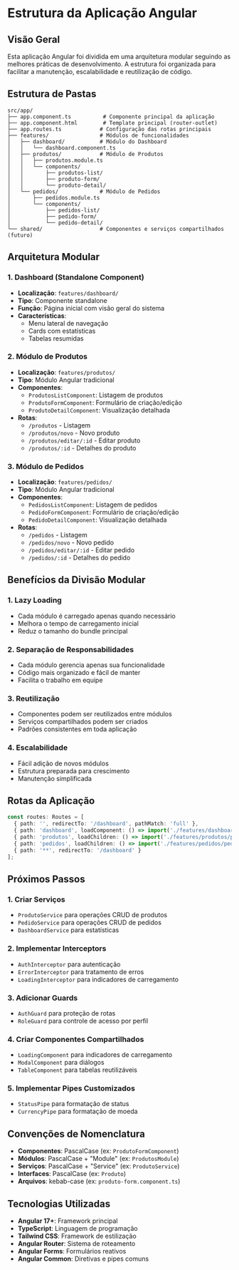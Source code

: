 # Estrutura da Aplicação Angular

## Visão Geral

Esta aplicação Angular foi dividida em uma arquitetura modular seguindo as melhores práticas de desenvolvimento. A estrutura foi organizada para facilitar a manutenção, escalabilidade e reutilização de código.

## Estrutura de Pastas

```
src/app/
├── app.component.ts          # Componente principal da aplicação
├── app.component.html        # Template principal (router-outlet)
├── app.routes.ts            # Configuração das rotas principais
├── features/                # Módulos de funcionalidades
│   ├── dashboard/           # Módulo do Dashboard
│   │   └── dashboard.component.ts
│   ├── produtos/            # Módulo de Produtos
│   │   ├── produtos.module.ts
│   │   └── components/
│   │       ├── produtos-list/
│   │       ├── produto-form/
│   │       └── produto-detail/
│   └── pedidos/             # Módulo de Pedidos
│       ├── pedidos.module.ts
│       └── components/
│           ├── pedidos-list/
│           ├── pedido-form/
│           └── pedido-detail/
└── shared/                  # Componentes e serviços compartilhados (futuro)
```

## Arquitetura Modular

### 1. **Dashboard (Standalone Component)**
- **Localização**: `features/dashboard/`
- **Tipo**: Componente standalone
- **Função**: Página inicial com visão geral do sistema
- **Características**: 
  - Menu lateral de navegação
  - Cards com estatísticas
  - Tabelas resumidas

### 2. **Módulo de Produtos**
- **Localização**: `features/produtos/`
- **Tipo**: Módulo Angular tradicional
- **Componentes**:
  - `ProdutosListComponent`: Listagem de produtos
  - `ProdutoFormComponent`: Formulário de criação/edição
  - `ProdutoDetailComponent`: Visualização detalhada
- **Rotas**:
  - `/produtos` - Listagem
  - `/produtos/novo` - Novo produto
  - `/produtos/editar/:id` - Editar produto
  - `/produtos/:id` - Detalhes do produto

### 3. **Módulo de Pedidos**
- **Localização**: `features/pedidos/`
- **Tipo**: Módulo Angular tradicional
- **Componentes**:
  - `PedidosListComponent`: Listagem de pedidos
  - `PedidoFormComponent`: Formulário de criação/edição
  - `PedidoDetailComponent`: Visualização detalhada
- **Rotas**:
  - `/pedidos` - Listagem
  - `/pedidos/novo` - Novo pedido
  - `/pedidos/editar/:id` - Editar pedido
  - `/pedidos/:id` - Detalhes do pedido

## Benefícios da Divisão Modular

### 1. **Lazy Loading**
- Cada módulo é carregado apenas quando necessário
- Melhora o tempo de carregamento inicial
- Reduz o tamanho do bundle principal

### 2. **Separação de Responsabilidades**
- Cada módulo gerencia apenas sua funcionalidade
- Código mais organizado e fácil de manter
- Facilita o trabalho em equipe

### 3. **Reutilização**
- Componentes podem ser reutilizados entre módulos
- Serviços compartilhados podem ser criados
- Padrões consistentes em toda aplicação

### 4. **Escalabilidade**
- Fácil adição de novos módulos
- Estrutura preparada para crescimento
- Manutenção simplificada

## Rotas da Aplicação

```typescript
const routes: Routes = [
  { path: '', redirectTo: '/dashboard', pathMatch: 'full' },
  { path: 'dashboard', loadComponent: () => import('./features/dashboard/dashboard.component') },
  { path: 'produtos', loadChildren: () => import('./features/produtos/produtos.module') },
  { path: 'pedidos', loadChildren: () => import('./features/pedidos/pedidos.module') },
  { path: '**', redirectTo: '/dashboard' }
];
```

## Próximos Passos

### 1. **Criar Serviços**
- `ProdutoService` para operações CRUD de produtos
- `PedidoService` para operações CRUD de pedidos
- `DashboardService` para estatísticas

### 2. **Implementar Interceptors**
- `AuthInterceptor` para autenticação
- `ErrorInterceptor` para tratamento de erros
- `LoadingInterceptor` para indicadores de carregamento

### 3. **Adicionar Guards**
- `AuthGuard` para proteção de rotas
- `RoleGuard` para controle de acesso por perfil

### 4. **Criar Componentes Compartilhados**
- `LoadingComponent` para indicadores de carregamento
- `ModalComponent` para diálogos
- `TableComponent` para tabelas reutilizáveis

### 5. **Implementar Pipes Customizados**
- `StatusPipe` para formatação de status
- `CurrencyPipe` para formatação de moeda

## Convenções de Nomenclatura

- **Componentes**: PascalCase (ex: `ProdutoFormComponent`)
- **Módulos**: PascalCase + "Module" (ex: `ProdutosModule`)
- **Serviços**: PascalCase + "Service" (ex: `ProdutoService`)
- **Interfaces**: PascalCase (ex: `Produto`)
- **Arquivos**: kebab-case (ex: `produto-form.component.ts`)

## Tecnologias Utilizadas

- **Angular 17+**: Framework principal
- **TypeScript**: Linguagem de programação
- **Tailwind CSS**: Framework de estilização
- **Angular Router**: Sistema de roteamento
- **Angular Forms**: Formulários reativos
- **Angular Common**: Diretivas e pipes comuns 
